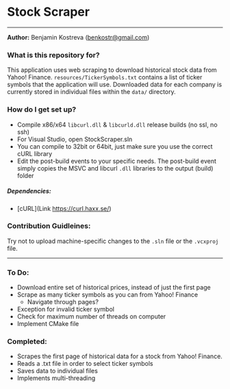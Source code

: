 # Stock Scraper #
- - - 
**Author:** Benjamin Kostreva (benkostr@gmail.com)

### What is this repository for?
This application uses web scraping to download historical
stock data from Yahoo! Finance. 
 ```resources/TickerSymbols.txt``` contains a list of ticker
symbols that the application will use. Downloaded data for each
company is currently stored in individual files within the
 ```data/``` directory.

### How do I get set up?
* Compile x86/x64 ```libcurl.dll``` & ```libcurld.dll```
  release builds (no ssl, no ssh)
* For Visual Studio, open StockScraper.sln
* You can compile to 32bit or 64bit, just make sure you use the
  correct cURL library
* Edit the post-build events to your specific needs. The
  post-build event simply copies the MSVC and libcurl ```.dll```
  libraries to the output (build) folder

##### Dependencies:
* [cURL](Link https://curl.haxx.se/)

### Contribution Guidleines:
Try not to upload machine-specific changes to the
 ```.sln``` file or the ```.vcxproj``` file.

- - - 

### To Do:
* Download entire set of historical prices, instead of just the
  first page
* Scrape as many ticker symbols as you can from Yahoo! Finance
    - Navigate through pages?
* Exception for invalid ticker symbol
* Check for maximum number of threads on computer
* Implement CMake file

### Completed:
* Scrapes the first page of historical data for a stock
  from Yahoo! Finance.
* Reads a .txt file in order to select ticker symbols
* Saves data to individual files
* Implements multi-threading